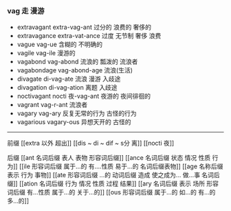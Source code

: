 ### vag 走 漫游

- extravagant  extra-vag-ant 过分的 浪费的 奢侈的
- extravagance extra-vat-ance 过度 无节制 奢侈 浪费 
- vague vag-ue 含糊的 不明确的
- vagile vag-ile 漫游的
- vagabond vag-abond 流浪的 瓢泼的 流浪者
- vagabondage vag-abond-age 流浪(生活)
- divagate di-vag-ate 流浪 漫游 入歧途
- divagation di-vag-ation 离题 入歧途
- noctivagant nocti 夜-vag-ant 夜游的 夜间徘徊的
- vagrant vag-r-ant 流浪者
- vagary vag-ary 反复无常的行为 古怪的行为
- vagarious vagary-ous 异想天开的 古怪的

---
前缀
[[extra 以外 超出]]
[[dis  ~ di ~ dif ~ s分 离]]
[[nocti 夜]]

后缀
[[ant 名词后缀 表人 表物 形容词后缀]]
[[ance 名词后缀  状态 情况 性质 行为]]
[[ile 形容词后缀 属于...的 有....性质  易于...的 名词后缀表物]]
[[age 名称后缀 表示 行为 事物]]
[[ate 形容词后缀  ...的 动词后缀 造成 使之成为... 做...事 名词后缀]]
[[ation 名词后缀  行为 情况 性质 过程 结果]]
[[ary 名词后缀 表示 场所  形容词后缀 有...性质 属于...的 关于...的]]
[[ous 形容词后缀 属于...的 如...的 有...的 多...的]]